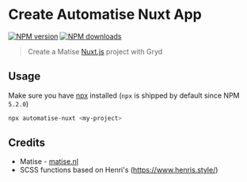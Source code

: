 # Create Automatise Nuxt App

[![NPM version](https://img.shields.io/npm/v/automatise-nuxt.svg?style=flat)](https://npmjs.com/package/automatise-nuxt) 
[![NPM downloads](https://img.shields.io/npm/dm/automatise-nuxt.svg?style=flat)](https://npmjs.com/package/automatise-nuxt)

> Create a Matise [Nuxt.js](https://github.com/nuxt/nuxt.js) project with Gryd

## Usage

Make sure you have [npx](https://www.npmjs.com/package/npx) installed (`npx` is shipped by default since NPM `5.2.0`)

```bash
npx automatise-nuxt <my-project>
```

## Credits

- Matise - [matise.nl](https://www.matise.nl)
- SCSS functions based on Henri's (https://www.henris.style/)
